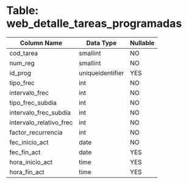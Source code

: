 # Table: web_detalle_tareas_programadas

| Column Name | Data Type | Nullable |
|-------------|-----------|----------|
| cod_tarea | smallint | NO |
| num_reg | smallint | NO |
| id_prog | uniqueidentifier | YES |
| tipo_frec | int | NO |
| intervalo_frec | int | NO |
| tipo_frec_subdia | int | NO |
| intervalo_frec_subdia | int | NO |
| intervalo_relativo_frec | int | NO |
| factor_recurrencia | int | NO |
| fec_inicio_act | date | NO |
| fec_fin_act | date | YES |
| hora_inicio_act | time | YES |
| hora_fin_act | time | YES |
